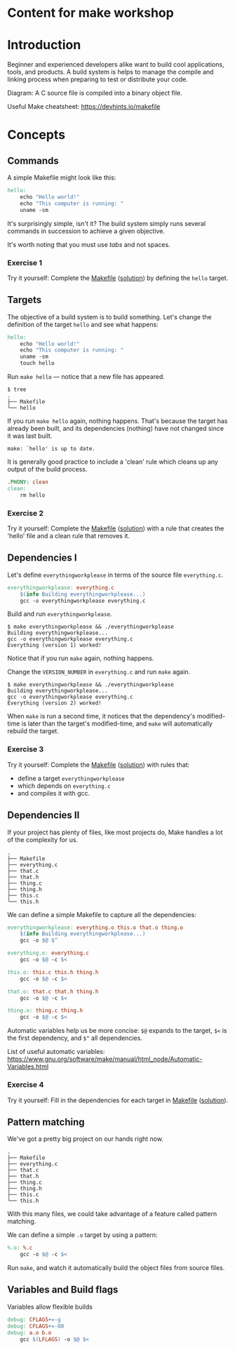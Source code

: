 # Content for make workshop

# Introduction

Beginner and experienced developers alike want to build cool applications, tools, and products. A build system is helps to manage the compile and linking process when preparing to test or distribute your code.

Diagram: A C source file is compiled into a binary object file.

Useful Make cheatsheet: https://devhints.io/makefile

# Concepts

## Commands

A simple Makefile might look like this:
```Makefile
hello:
	echo "Hello world!"
	echo "This computer is running: "
	uname -sm
```
It's surprisingly simple, isn't it? The build system simply runs several commands in succession to achieve a given objective.

It's worth noting that you must use *tabs* and not spaces.

### Exercise 1
Try it yourself: Complete the [Makefile](../exercise1/Makefile) ([solution](../solution1/Makefile)) by defining the `hello` target.

## Targets

The objective of a build system is to build something. Let's change the definition of the target `hello` and see what happens:
```Makefile
hello:
	echo "Hello world!"
	echo "This computer is running: "
	uname -sm
	touch hello
```
Run `make hello` — notice that a new file has appeared.
```shell
$ tree
.
├── Makefile
└── hello
```

If you run `make hello` again, nothing happens. That's because the target has already been built, and its dependencies (nothing) have not changed since it was last built.
```shell
make: `hello' is up to date.
```

It is generally good practice to include a 'clean' rule which cleans up any output of the build process.
```Makefile
.PHONY: clean
clean:
    rm hello
```

### Exercise 2
Try it yourself: Complete the [Makefile](../exercise2/Makefile) ([solution](../solution2/Makefile)) with a rule that creates the 'hello' file and a clean rule that removes it.

## Dependencies I

Let's define `everythingworkplease` in terms of the source file `everything.c`.
```Makefile
everythingworkplease: everything.c
	$(info Building everythingworkplease...)
	gcc -o everythingworkplease everything.c
```
Build and run `everythingworkplease`.
```shell
$ make everythingworkplease && ./everythingworkplease
Building everythingworkplease...
gcc -o everythingworkplease everything.c
Everything (version 1) worked!
```

Notice that if you run `make` again, nothing happens.

Change the `VERSION_NUMBER` in `everything.c` and run `make` again.
```shell
$ make everythingworkplease && ./everythingworkplease
Building everythingworkplease...
gcc -o everythingworkplease everything.c
Everything (version 2) worked!
```

When `make` is run a second time, it notices that the dependency's modified-time is later than the target's modified-time, and `make` will automatically rebuild the target.

### Exercise 3
Try it yourself: Complete the [Makefile](../exercise3/Makefile) ([solution](../solution3/Makefile)) with rules that:
- define a target `everythingworkplease`
- which depends on `everything.c`
- and compiles it with gcc.

## Dependencies II

If your project has plenty of files, like most projects do, Make handles a lot of the complexity for us.
```shell
.
├── Makefile
├── everything.c
├── that.c
├── that.h
├── thing.c
├── thing.h
├── this.c
└── this.h
```

We can define a simple Makefile to capture all the dependencies:
```Makefile
everythingworkplease: everything.o this.o that.o thing.o
	$(info Building everythingworkplease...)
	gcc -o $@ $^

everything.o: everything.c
	gcc -o $@ -c $<

this.o: this.c this.h thing.h
	gcc -o $@ -c $<

that.o: that.c that.h thing.h
	gcc -o $@ -c $<

thing.o: thing.c thing.h
	gcc -o $@ -c $<
```

Automatic variables help us be more concise: `$@` expands to the target, `$<` is the first dependency, and `$^` all dependencies.

List of useful automatic variables: https://www.gnu.org/software/make/manual/html_node/Automatic-Variables.html

### Exercise 4
Try it yourself: Fill in the dependencies for each target in [Makefile](../exercise4/Makefile) ([solution](../solution4/Makefile)).

## Pattern matching
We've got a pretty big project on our hands right now.
```shell
.
├── Makefile
├── everything.c
├── that.c
├── that.h
├── thing.c
├── thing.h
├── this.c
└── this.h
```

With this many files, we could take advantage of a feature called pattern matching.

We can define a simple `.o` target by using a pattern:
```Makefile
%.o: %.c
	gcc -o $@ -c $<
```
Run `make`, and watch it automatically build the object files from source files.

## Variables and Build flags

Variables allow flexible builds
```Makefile
debug: CFLAGS+=-g
debug: CFLAGS+=-O0
debug: a.o b.o
	gcc $(LFLAGS) -o $@ $<
```